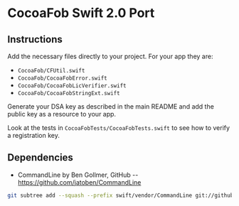 # CocoaFob Swift 2.0 Port

## Instructions

Add the necessary files directly to your project. For your app they are:

* `CocoaFob/CFUtil.swift`
* `CocoaFob/CocoaFobError.swift`
* `CocoaFob/CocoaFobLicVerifier.swift`
* `CocoaFob/CocoaFobStringExt.swift`

Generate your DSA key as described in the main README and add the public key as a resource to your app.

Look at the tests in `CocoaFobTests/CocoaFobTests.swift` to see how to verify a registration key.

## Dependencies

* CommandLine by Ben Gollmer, GitHub -- https://github.com/jatoben/CommandLine

```bash
git subtree add --squash --prefix swift/vendor/CommandLine git://github.com/jatoben/CommandLine.git master
```
